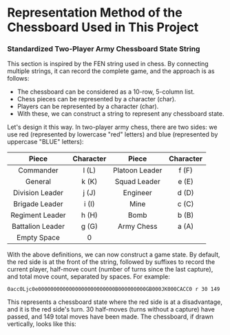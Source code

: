 # Representation Method of the Chessboard Used in This Project

### Standardized Two-Player Army Chessboard State String

This section is inspired by the FEN string used in chess. By connecting multiple strings, it can record the complete game, and the approach is as follows:

- The chessboard can be considered as a 10-row, 5-column list.
- Chess pieces can be represented by a character (char).
- Players can be represented by a character (char).
- With these, we can construct a string to represent any chessboard state.

Let's design it this way. In two-player army chess, there are two sides: we use red (represented by lowercase "red" letters) and blue (represented by uppercase "BLUE" letters):

|      Piece       | Character |     Piece      | Character |
| :--------------: | :-------: | :------------: | :-------: |
|    Commander     |   l (L)   | Platoon Leader |   f (F)   |
|     General      |   k (K)   |  Squad Leader  |   e (E)   |
| Division Leader  |   j (J)   |    Engineer    |   d (D)   |
|  Brigade Leader  |   i (I)   |      Mine      |   c (C)   |
| Regiment Leader  |   h (H)   |      Bomb      |   b (B)   |
| Battalion Leader |   g (G)   |   Army Chess   |   a (A)   |
|   Empty Space    |     0     |                |

With the above definitions, we can now construct a game state. By default, the red side is at the front of the string, followed by suffixes to record the current player, half-move count (number of turns since the last capture), and total move count, separated by spaces. For example:

`0acc0Ljc0e0000000000000000000000000B000000000GB000JK000CACC0 r 30 149`

This represents a chessboard state where the red side is at a disadvantage, and it is the red side's turn. 30 half-moves (turns without a capture) have passed, and 149 total moves have been made. The chessboard, if drawn vertically, looks like this:
